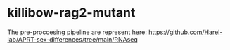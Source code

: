 # killibow-rag2-mutant

The pre-proccesing pipeline are represent here: https://github.com/Harel-lab/APRT-sex-differences/tree/main/RNAseq
